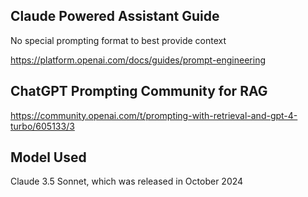 ## Claude Powered Assistant Guide

 No special prompting format to best provide context

https://platform.openai.com/docs/guides/prompt-engineering


## ChatGPT Prompting Community for RAG

https://community.openai.com/t/prompting-with-retrieval-and-gpt-4-turbo/605133/3

## Model Used

 Claude 3.5 Sonnet, which was released in October 2024